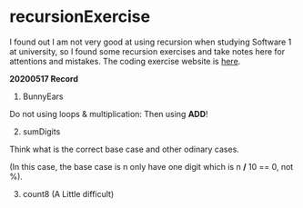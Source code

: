 # recursionExercise
I found out I am not very good at using recursion when studying Software 1 at university, so I found some recursion exercises and take notes here for attentions and mistakes.
The coding exercise website is [here](https://codingbat.com/java).

**20200517 Record**

1. BunnyEars 

Do not using loops & multiplication: Then using **ADD**!

2. sumDigits

Think what is the correct base case and other odinary cases. 

(In this case, the base case is n only have one digit which is n **/** 10 == 0, not %).

3. count8 (A Little difficult)
